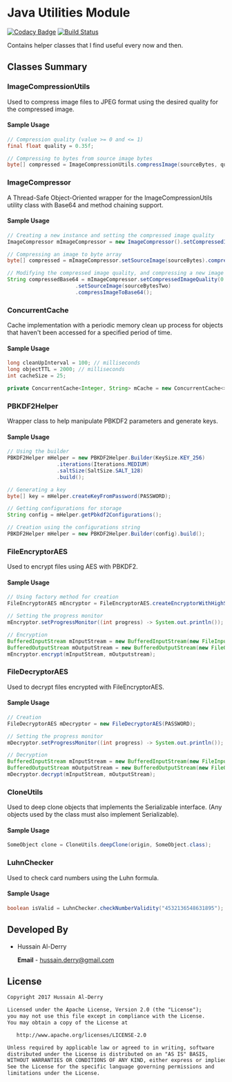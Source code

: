 # Java Utilities Module

[![Codacy Badge](https://api.codacy.com/project/badge/Grade/288fbb060ade4282821af1a63c10de64)](https://www.codacy.com/app/hussain.derry/java-utilities?utm_source=github.com&utm_medium=referral&utm_content=HussainDerry/java-utilities&utm_campaign=badger)  [![Build Status](https://travis-ci.org/HussainDerry/java-utilities.svg?branch=master)](https://travis-ci.org/HussainDerry/java-utilities)


Contains helper classes that I find useful every now and then.

## Classes Summary

### ImageCompressionUtils

Used to compress image files to JPEG format using the desired quality for the compressed image.

#### Sample Usage

```java
// Compression quality (value >= 0 and <= 1)
final float quality = 0.35f;

// Compressing to bytes from source image bytes
byte[] compressed = ImageCompressionUtils.compressImage(sourceBytes, quality);
```

### ImageCompressor

A Thread-Safe Object-Oriented wrapper for the ImageCompressionUtils utility class with Base64 and method chaining support.

#### Sample Usage

```java
// Creating a new instance and setting the compressed image quality
ImageCompressor mImageCompressor = new ImageCompressor().setCompressedImageQuality(0.75f);

// Compressing an image to byte array
byte[] compressed = mImageCompressor.setSourceImage(sourceBytes).compressImageToByteArray();

// Modifying the compressed image quality, and compressing a new image to Base64
String compressedBase64 = mImageCompressor.setCompressedImageQuality(0.35f)
					  .setSourceImage(sourceBytesTwo)
  					  .compressImageToBase64();
```

### ConcurrentCache

Cache implementation with a periodic memory clean up process for objects that haven't been accessed for a specified period of time.

#### Sample Usage

```java
long cleanUpInterval = 100; // milliseconds
long objectTTL = 2000; // milliseconds
int cacheSize = 25;

private ConcurrentCache<Integer, String> mCache = new ConcurrentCache<>(objectTTL, cleanUpInterval, cacheSize);
```

### PBKDF2Helper

Wrapper class to help manipulate PBKDF2 parameters and generate keys.

#### Sample Usage

```java
// Using the builder
PBKDF2Helper mHelper = new PBKDF2Helper.Builder(KeySize.KEY_256)
                .iterations(Iterations.MEDIUM)
                .saltSize(SaltSize.SALT_128)
                .build();

// Generating a key
byte[] key = mHelper.createKeyFromPassword(PASSWORD);

// Getting configurations for storage
String config = mHelper.getPbkdf2Configurations();

// Creation using the configurations string
PBKDF2Helper mHelper = new PBKDF2Helper.Builder(config).build();
```

### FileEncryptorAES

Used to encrypt files using AES with PBKDF2.

#### Sample Usage

```java
// Using factory method for creation
FileEncryptorAES mEncryptor = FileEncryptorAES.createEncryptorWithHighSecurityParams(PASSWORD);

// Setting the progress monitor
mEncryptor.setProgressMonitor((int progress) -> System.out.println());

// Encryption
BufferedInputStream mInputStream = new BufferedInputStream(new FileInputStream(mSourceFile));
BufferedOutputStream mOutputStream = new BufferedOutputStream(new FileOutputStream(mTargetFile));
mEncryptor.encrypt(mInputStream, mOutputstream);
```

### FileDecryptorAES

Used to decrypt files encrypted with FileEncryptorAES.

#### Sample Usage

```java
// Creation
FileDecryptorAES mDecryptor = new FileDecryptorAES(PASSWORD);

// Setting the progress monitor
mDecryptor.setProgressMonitor((int progress) -> System.out.println());

// Decryption
BufferedInputStream mInputStream = new BufferedInputStream(new FileInputStream(mSourceFile));
BufferedOutputStream mOutputStream = new BufferedOutputStream(new FileOutputStream(mTargetFile));
mDecryptor.decrypt(mInputStream, mOutputStream);   
```

### CloneUtils

Used to deep clone objects that implements the Serializable interface. (Any objects used by the class must also implement Serializable).

#### Sample Usage 

```java
SomeObject clone = CloneUtils.deepClone(origin, SomeObject.class);
```


### LuhnChecker  

 Used to check card numbers using the Luhn formula.

#### Sample Usage

```java
boolean isValid = LuhnChecker.checkNumberValidity("4532136548631895");
```


## Developed By

- Hussain Al-Derry

   **Email** - [hussain.derry@gmail.com](mailto:hussain.derry@gmail.com)


## License 

```latex
Copyright 2017 Hussain Al-Derry

Licensed under the Apache License, Version 2.0 (the "License");
you may not use this file except in compliance with the License.
You may obtain a copy of the License at

   http://www.apache.org/licenses/LICENSE-2.0

Unless required by applicable law or agreed to in writing, software
distributed under the License is distributed on an "AS IS" BASIS,
WITHOUT WARRANTIES OR CONDITIONS OF ANY KIND, either express or implied.
See the License for the specific language governing permissions and
limitations under the License.
```

